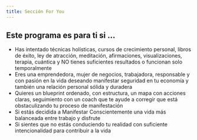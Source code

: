 ```yaml
---
title: Sección For You
---
```

## Este programa es para ti si ...

* Has intentado técnicas holísticas, cursos de crecimiento personal, libros de éxito, ley de atracción, meditación, afirmaciones, visualizaciones, terapia, cuántica y NO tienes suficientes resultados o funcionan solo temporalmente
* Eres una emprendedora, mujer de negocios, trabajadora, responsable y con pasión en la vida deseando manifestar seguridad en tu economía y también una relación personal sólida y duradera
* Quieres un blueprint ordenado, con estructura, un mapa con acciones claras, seguimiento con un coach que te ayude a corregir que está obstaculizando tu proceso de manifestación
* Si estás decidida a Manifestar Conscientemente una vida más balanceada entre trabajo y disfrute
* Si sientes que no estás conduciendo tu realidad con suficiente intencionalidad para contribuir a la vida
